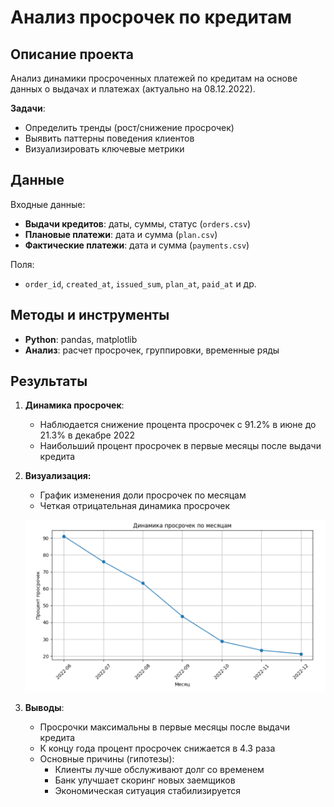 # Анализ просрочек по кредитам

## Описание проекта
Анализ динамики просроченных платежей по кредитам на основе данных о выдачах и платежах (актуально на 08.12.2022). 

**Задачи**:
- Определить тренды (рост/снижение просрочек)
- Выявить паттерны поведения клиентов
- Визуализировать ключевые метрики

## Данные
Входные данные:
- **Выдачи кредитов**: даты, суммы, статус (`orders.csv`)
- **Плановые платежи**: дата и сумма (`plan.csv`)
- **Фактические платежи**: дата и сумма (`payments.csv`)

Поля:
- `order_id`, `created_at`, `issued_sum`, `plan_at`, `paid_at` и др.

## Методы и инструменты
- **Python**: pandas, matplotlib
- **Анализ**: расчет просрочек, группировки, временные ряды

## Результаты
1. **Динамика просрочек**:
   - Наблюдается снижение процента просрочек с 91.2% в июне до 21.3% в декабре 2022
   - Наибольший процент просрочек в первые месяцы после выдачи кредита

2.  **Визуализация:**

    *   График изменения доли просрочек по месяцам
    *   Четкая отрицательная динамика просрочек

    ![График](image/graf.png)
    
4. **Выводы**:
   - Просрочки максимальны в первые месяцы после выдачи кредита
   - К концу года процент просрочек снижается в 4.3 раза
   - Основные причины (гипотезы):
     - Клиенты лучше обслуживают долг со временем
     - Банк улучшает скоринг новых заемщиков
     - Экономическая ситуация стабилизируется
